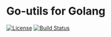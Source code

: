# Go-utils for Golang
[![License](http://img.shields.io/:license-apache-brightgreen.svg)](http://www.apache.org/licenses/LICENSE-2.0.html)
[![Build Status](https://travis-ci.org/wz2cool/go-utils.svg?branch=master)](https://travis-ci.org/wz2cool/go-utils)